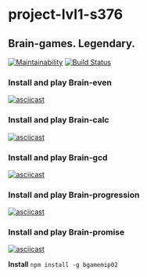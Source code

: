 # project-lvl1-s376
## Brain-games. Legendary.
[![Maintainability](https://api.codeclimate.com/v1/badges/5ff7873c5bf1b1dcca69/maintainability)](https://codeclimate.com/github/tutburatino/project-lvl1-s376/maintainability)
[![Build Status](https://travis-ci.org/tutburatino/project-lvl1-s376.svg?branch=master)](https://travis-ci.org/tutburatino/project-lvl1-s376)

### Install and play **Brain-even**
[![asciicast](https://asciinema.org/a/gmyccxSaGvp1QMMZsoNGHxGBq.png)](https://asciinema.org/a/gmyccxSaGvp1QMMZsoNGHxGBq)

### Install and play **Brain-calc**
[![asciicast](https://asciinema.org/a/CPM20frqtbn8qHT14pvNoNEfK.png)](https://asciinema.org/a/CPM20frqtbn8qHT14pvNoNEfK)

### Install and play **Brain-gcd**
[![asciicast](https://asciinema.org/a/SkmuggnCSX9H2KqVWAFqwol2Z.png)](https://asciinema.org/a/SkmuggnCSX9H2KqVWAFqwol2Z)

### Install and play **Brain-progression**
[![asciicast](https://asciinema.org/a/MZUAuxqRlaLn79JhI5X5RCGc3.png)](https://asciinema.org/a/MZUAuxqRlaLn79JhI5X5RCGc3)

### Install and play **Brain-promise**
[![asciicast](https://asciinema.org/a/0WtXWY3rLAXnUX4XZVXfkmvES.svg)](https://asciinema.org/a/0WtXWY3rLAXnUX4XZVXfkmvES)

**Install**
```npm install -g bgamemip02 ```
